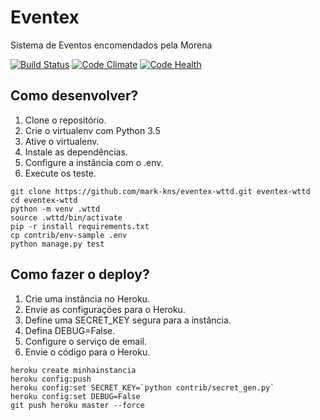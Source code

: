 # Eventex

Sistema de Eventos encomendados pela Morena

[![Build Status](https://travis-ci.org/mark-kns/eventex-wttd.svg?branch=master)](https://travis-ci.org/mark-kns/eventex-wttd)
[![Code Climate](https://codeclimate.com/repos/56882e3590f38e03980003b5/badges/df463fa162f395c2a056/gpa.svg)](https://codeclimate.com/repos/56882e3590f38e03980003b5/feed)
[![Code Health](https://landscape.io/github/mark-kns/eventex-wttd/master/landscape.svg?style=flat)](https://landscape.io/github/mark-kns/eventex-wttd/master)
## Como desenvolver?

1. Clone o repositório.
2. Crie o virtualenv com Python 3.5
3. Ative o virtualenv.
4. Instale as dependências.
5. Configure a instância com o .env. 
6. Execute os teste.

```console
git clone https://github.com/mark-kns/eventex-wttd.git eventex-wttd
cd eventex-wttd
python -m venv .wttd
source .wttd/bin/activate
pip -r install requirements.txt
cp contrib/env-sample .env
python manage.py test
```



## Como fazer o deploy?

1. Crie uma instância no Heroku.
2. Envie as configurações para o Heroku.
3. Define uma SECRET_KEY segura para a instância.
4. Defina DEBUG=False.
5. Configure o serviço de email.
6. Envie o código para o Heroku.

```console
heroku create minhainstancia
heroku config:push
heroku config:set SECRET_KEY=`python contrib/secret_gen.py`
heroku config:set DEBUG=False
git push heroku master --force
```
